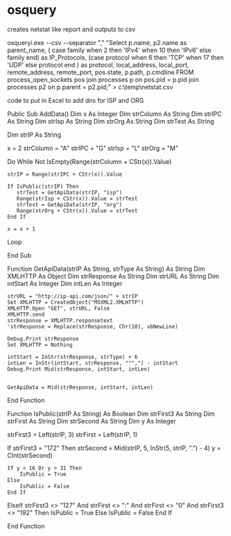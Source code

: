 # osquery
creates netstat like report and outputs to csv

osqueryi.exe --csv --separator "," "Select p.name, p2.name as parent_name, ( case family when 2 then 'IPv4' when 10 then 'IPv6' else family end) as IP_Protocols, (case protocol when 6 then 'TCP' when 17 then 'UDP' else protocol end ) as protocol, local_address, local_port, remote_address, remote_port, pos.state, p.path, p.cmdline FROM process_open_sockets pos join processes p on pos.pid = p.pid join processes p2 on p.parent = p2.pid;" > c:\temp\netstat.csv

code to put in Excel to add dns for ISP and ORG

Public Sub AddData()
Dim x As Integer
Dim strColumn As String
Dim strIPC As String
Dim strIsp As String
Dim strOrg As String
Dim strTest As String


Dim strIP As String


x = 2
strColumn = "A"
strIPC = "G"
strIsp = "L"
strOrg = "M"

Do While Not IsEmpty(Range(strColumn + CStr(x)).Value)

    strIP = Range(strIPC + CStr(x)).Value
    
    If IsPublic(strIP) Then
       strTest = GetApiData(strIP, "isp")
       Range(strIsp + CStr(x)).Value = strTest
       strTest = GetApiData(strIP, "org")
       Range(strOrg + CStr(x)).Value = strTest
    End If
    
    x = x + 1

Loop

End Sub

Function GetApiData(strIP As String, strType As String) As String
Dim XMLHTTP As Object
Dim strResponse As String
Dim strURL As String
Dim intStart As Integer
Dim intLen As Integer

    strURL = "http://ip-api.com/json/" + strIP
    Set XMLHTTP = CreateObject("MSXML2.XMLHTTP")
    XMLHTTP.Open "GET", strURL, False
    XMLHTTP.send
    strResponse = XMLHTTP.responsetext
    'strResponse = Replace(strResponse, Chr(10), vbNewLine)
    
    Debug.Print strResponse
    Set XMLHTTP = Nothing
     
    intStart = InStr(strResponse, strType) + 6
    intLen = InStr(intStart, strResponse, """,") - intStart
    Debug.Print Mid(strResponse, intStart, intLen)
    
    
    GetApiData = Mid(strResponse, intStart, intLen)
    
   
End Function

Function IsPublic(strIP As String) As Boolean
Dim strFirst3 As String
Dim strFirst As String
Dim strSecond As String
Dim y As Integer

strFirst3 = Left(strIP, 3)
strFirst = Left(strIP, 1)

If strFirst3 = "172" Then
    strSecond = Mid(strIP, 5, InStr(5, strIP, ".") - 4)
    y = CInt(strSecond)
    
    If y < 16 Or y > 31 Then
        IsPublic = True
    Else
        IsPublic = False
    End If
ElseIf strFirst3 <> "127" And strFirst <> ":" And strFirst <> "0" And strFirst3 <> "192" Then
    IsPublic = True
Else
    IsPublic = False
End If



End Function
